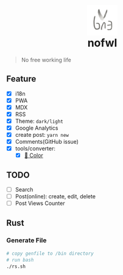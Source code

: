 <p align="center" style="margin-bottom: 0">
  <a href="https://nofwl.com">
    <img alt="nofwl" src="./static/lencx.png" width="80" />
  </a>
</p>
<h1 align="center" style="margin-top: 0">nofwl</h1>

> No free working life

## Feature

- [x] i18n
- [x] PWA
- [x] MDX
- [x] RSS
- [x] Theme: `dark/light`
- [x] Google Analytics
- [x] create post: `yarn new`
- [x] Comments(GitHub issue)
- [x] tools/converter:
  - [x] [🎨 Color](https://www.nofwl.com/tools/converter#color_converter)

## TODO

- [ ] Search
- [ ] Post(online): create, edit, delete
- [ ] Post Views Counter

<!-- https://www.gatsbyjs.org/docs/adding-search/ -->

## Rust

### Generate File

```bash
# copy genfile to /bin directory
# run bash
./rs.sh
```